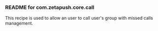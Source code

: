 ### README for com.zetapush.core.call

This recipe is used to allow an user to call user's group with missed calls management.